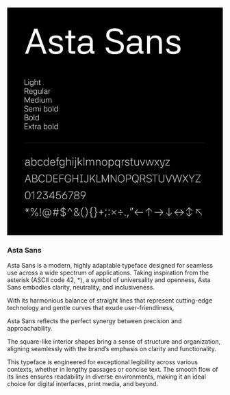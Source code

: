 ![Asta Sans](documentation/header.png)

### Asta Sans
Asta Sans is a modern, highly adaptable typeface designed for seamless use across a wide spectrum of applications. Taking inspiration from the asterisk (ASCII code 42, *), a symbol of universality and openness, Asta Sans embodies clarity, neutrality, and inclusiveness.

With its harmonious balance of straight lines that represent cutting-edge technology and gentle curves that exude user-friendliness,

Asta Sans reflects the perfect synergy between precision and approachability.

The square-like interior shapes bring a sense of structure and organization, aligning seamlessly with the brand’s emphasis on clarity and functionality.

This typeface is engineered for exceptional legibility across various contexts, whether in lengthy passages or concise text. The smooth flow of its lines ensures readability in diverse environments, making it an ideal choice for digital interfaces, print media, and beyond.